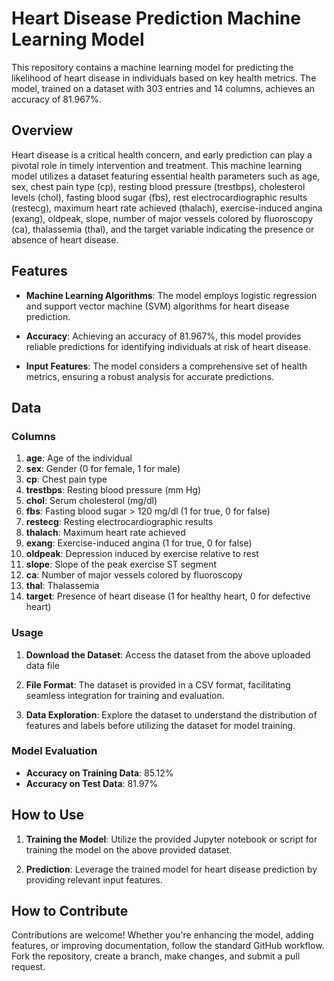 # Heart Disease Prediction Machine Learning Model

This repository contains a machine learning model for predicting the likelihood of heart disease in individuals based on key health metrics. The model, trained on a dataset with 303 entries and 14 columns, achieves an accuracy of 81.967%.

## Overview

Heart disease is a critical health concern, and early prediction can play a pivotal role in timely intervention and treatment. This machine learning model utilizes a dataset featuring essential health parameters such as age, sex, chest pain type (cp), resting blood pressure (trestbps), cholesterol levels (chol), fasting blood sugar (fbs), rest electrocardiographic results (restecg), maximum heart rate achieved (thalach), exercise-induced angina (exang), oldpeak, slope, number of major vessels colored by fluoroscopy (ca), thalassemia (thal), and the target variable indicating the presence or absence of heart disease.

## Features

- **Machine Learning Algorithms**: The model employs logistic regression and support vector machine (SVM) algorithms for heart disease prediction.

- **Accuracy**: Achieving an accuracy of 81.967%, this model provides reliable predictions for identifying individuals at risk of heart disease.

- **Input Features**: The model considers a comprehensive set of health metrics, ensuring a robust analysis for accurate predictions.

## Data

### Columns

1. **age**: Age of the individual
2. **sex**: Gender (0 for female, 1 for male)
3. **cp**: Chest pain type
4. **trestbps**: Resting blood pressure (mm Hg)
5. **chol**: Serum cholesterol (mg/dl)
6. **fbs**: Fasting blood sugar > 120 mg/dl (1 for true, 0 for false)
7. **restecg**: Resting electrocardiographic results
8. **thalach**: Maximum heart rate achieved
9. **exang**: Exercise-induced angina (1 for true, 0 for false)
10. **oldpeak**: Depression induced by exercise relative to rest
11. **slope**: Slope of the peak exercise ST segment
12. **ca**: Number of major vessels colored by fluoroscopy
13. **thal**: Thalassemia
14. **target**: Presence of heart disease (1 for healthy heart, 0 for defective heart)

### Usage

1. **Download the Dataset**: Access the dataset from the above uploaded data file

2. **File Format**: The dataset is provided in a CSV format, facilitating seamless integration for training and evaluation.

3. **Data Exploration**: Explore the dataset to understand the distribution of features and labels before utilizing the dataset for model training.

### Model Evaluation

- **Accuracy on Training Data**: 85.12%
- **Accuracy on Test Data**: 81.97%

## How to Use

1. **Training the Model**: Utilize the provided Jupyter notebook or script for training the model on the above provided dataset.

2. **Prediction**: Leverage the trained model for heart disease prediction by providing relevant input features.

## How to Contribute

Contributions are welcome! Whether you're enhancing the model, adding features, or improving documentation, follow the standard GitHub workflow. Fork the repository, create a branch, make changes, and submit a pull request.

